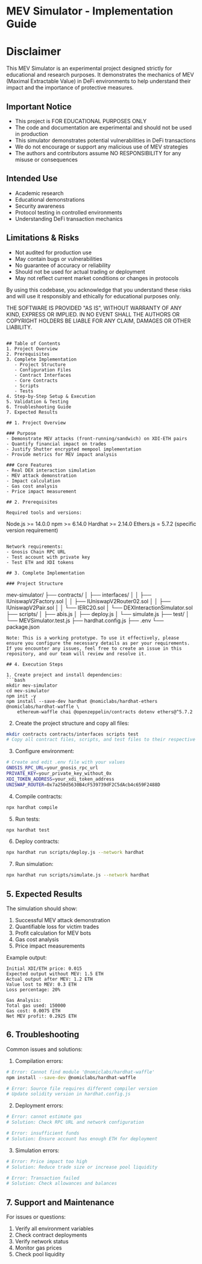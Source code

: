# MEV Simulator - Implementation Guide

# Disclaimer

This MEV Simulator is an experimental project designed strictly for educational and research purposes. It demonstrates the mechanics of MEV (Maximal Extractable Value) in DeFi environments to help understand their impact and the importance of protective measures.

## Important Notice

- This project is FOR EDUCATIONAL PURPOSES ONLY
- The code and documentation are experimental and should not be used in production
- This simulator demonstrates potential vulnerabilities in DeFi transactions
- We do not encourage or support any malicious use of MEV strategies
- The authors and contributors assume NO RESPONSIBILITY for any misuse or consequences

## Intended Use

- Academic research
- Educational demonstrations
- Security awareness
- Protocol testing in controlled environments
- Understanding DeFi transaction mechanics

## Limitations & Risks

- Not audited for production use
- May contain bugs or vulnerabilities
- No guarantee of accuracy or reliability
- Should not be used for actual trading or deployment
- May not reflect current market conditions or changes in protocols

By using this codebase, you acknowledge that you understand these risks and will use it responsibly and ethically for educational purposes only.

THE SOFTWARE IS PROVIDED "AS IS", WITHOUT WARRANTY OF ANY KIND, EXPRESS OR IMPLIED. IN NO EVENT SHALL THE AUTHORS OR COPYRIGHT HOLDERS BE LIABLE FOR ANY CLAIM, DAMAGES OR OTHER LIABILITY.
```

## Table of Contents
1. Project Overview
2. Prerequisites
3. Complete Implementation
   - Project Structure
   - Configuration Files
   - Contract Interfaces
   - Core Contracts
   - Scripts
   - Tests
4. Step-by-Step Setup & Execution
5. Validation & Testing
6. Troubleshooting Guide
7. Expected Results

## 1. Project Overview

### Purpose
- Demonstrate MEV attacks (front-running/sandwich) on XDI-ETH pairs
- Quantify financial impact on trades
- Justify Shutter encrypted mempool implementation
- Provide metrics for MEV impact analysis

### Core Features
- Real DEX interaction simulation
- MEV attack demonstration
- Impact calculation
- Gas cost analysis
- Price impact measurement

## 2. Prerequisites

Required tools and versions:
```
Node.js >= 14.0.0
npm >= 6.14.0
Hardhat >= 2.14.0
Ethers.js = 5.7.2 (specific version requirement)
```

Network requirements:
- Gnosis Chain RPC URL
- Test account with private key
- Test ETH and XDI tokens

## 3. Complete Implementation

### Project Structure
```
mev-simulator/
├── contracts/
│   ├── interfaces/
│   │   ├── IUniswapV2Factory.sol
│   │   ├── IUniswapV2Router02.sol
│   │   ├── IUniswapV2Pair.sol
│   │   └── IERC20.sol
│   └── DEXInteractionSimulator.sol
├── scripts/
│   ├── abis.js
│   ├── deploy.js
│   └── simulate.js
├── test/
│   └── MEVSimulator.test.js
├── hardhat.config.js
├── .env
└── package.json
```
Note: This is a working prototype. To use it effectively, please ensure you configure the necessary details as per your requirements. If you encounter any issues, feel free to create an issue in this repository, and our team will review and resolve it.

## 4. Execution Steps

1. Create project and install dependencies:
```bash
mkdir mev-simulator
cd mev-simulator
npm init -y
npm install --save-dev hardhat @nomiclabs/hardhat-ethers @nomiclabs/hardhat-waffle \
    ethereum-waffle chai @openzeppelin/contracts dotenv ethers@^5.7.2
```

2. Create the project structure and copy all files:
```bash
mkdir contracts contracts/interfaces scripts test
# Copy all contract files, scripts, and test files to their respective directories
```

3. Configure environment:
```bash
# Create and edit .env file with your values
GNOSIS_RPC_URL=your_gnosis_rpc_url
PRIVATE_KEY=your_private_key_without_0x
XDI_TOKEN_ADDRESS=your_xdi_token_address
UNISWAP_ROUTER=0x7a250d5630B4cF539739dF2C5dAcb4c659F2488D
```

4. Compile contracts:
```bash
npx hardhat compile
```

5. Run tests:
```bash
npx hardhat test
```

6. Deploy contracts:
```bash
npx hardhat run scripts/deploy.js --network hardhat
```

7. Run simulation:
```bash
npx hardhat run scripts/simulate.js --network hardhat
```

## 5. Expected Results

The simulation should show:
1. Successful MEV attack demonstration
2. Quantifiable loss for victim trades
3. Profit calculation for MEV bots
4. Gas cost analysis
5. Price impact measurements

Example output:
```
Initial XDI/ETH price: 0.015
Expected output without MEV: 1.5 ETH
Actual output after MEV: 1.2 ETH
Value lost to MEV: 0.3 ETH
Loss percentage: 20%

Gas Analysis:
Total gas used: 150000
Gas cost: 0.0075 ETH
Net MEV profit: 0.2925 ETH
```

## 6. Troubleshooting

Common issues and solutions:

1. Compilation errors:
```bash
# Error: Cannot find module '@nomiclabs/hardhat-waffle'
npm install --save-dev @nomiclabs/hardhat-waffle

# Error: Source file requires different compiler version
# Update solidity version in hardhat.config.js
```

2. Deployment errors:
```bash
# Error: cannot estimate gas
# Solution: Check RPC URL and network configuration

# Error: insufficient funds
# Solution: Ensure account has enough ETH for deployment
```

3. Simulation errors:
```bash
# Error: Price impact too high
# Solution: Reduce trade size or increase pool liquidity

# Error: Transaction failed
# Solution: Check allowances and balances
```

## 7. Support and Maintenance

For issues or questions:
1. Verify all environment variables
2. Check contract deployments
3. Verify network status
4. Monitor gas prices
5. Check pool liquidity
